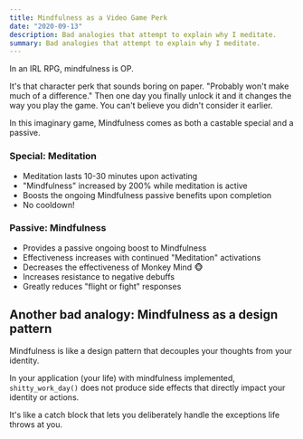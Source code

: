 ```yaml
---
title: Mindfulness as a Video Game Perk
date: "2020-09-13"
description: Bad analogies that attempt to explain why I meditate.
summary: Bad analogies that attempt to explain why I meditate.
---
```


In an IRL RPG, mindfulness is OP.

It's that character perk that sounds boring on paper. "Probably won't make much of a difference." Then one day you finally unlock it and it changes the way you play the game. You can't believe you didn't consider it earlier.

In this imaginary game, Mindfulness comes as both a castable special and a passive.

### Special: Meditation

- Meditation lasts 10-30 minutes upon activating
- "Mindfulness" increased by 200% while meditation is active
- Boosts the ongoing Mindfulness passive benefits upon completion
- No cooldown!

### Passive: Mindfulness

- Provides a passive ongoing boost to Mindfulness
- Effectiveness increases with continued "Meditation" activations
- Decreases the effectiveness of Monkey Mind 🐵
- Increases resistance to negative debuffs
- Greatly reduces "flight or fight" responses

## Another bad analogy: Mindfulness as a design pattern

Mindfulness is like a design pattern that decouples your thoughts from your identity.

In your application (your life) with mindfulness implemented, `shitty_work_day()` does not produce side effects that directly impact your identity or actions.

It's like a catch block that lets you deliberately handle the exceptions life throws at you.
